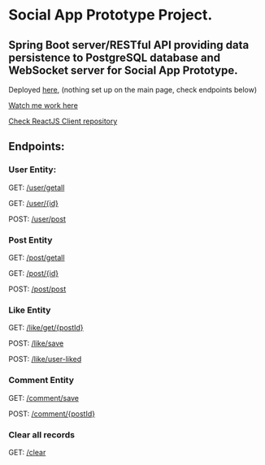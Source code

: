 # Social App Prototype Project.

## Spring Boot server/RESTful API providing data persistence to PostgreSQL database and WebSocket server for Social App Prototype.

Deployed [here](https://social-proto-api.herokuapp.com/), (nothing set up on the main page, check endpoints below)

[Watch me work here](https://www.youtube.com/watch?v=cSd08rtIgss&list=PLDrCZWA1MVi4nDz274lXP5lB-XTC1h0Bk)

[Check ReactJS Client repository](https://github.com/AdamWandoch/social-prototype-client)

## Endpoints:

### User Entity:
GET: [/user/getall](https://social-proto-api.herokuapp.com/user/getall)

GET: [/user/{id}](https://social-proto-api.herokuapp.com/user/{id}) 

POST: [/user/post](https://social-proto-api.herokuapp.com/user/post) 
### Post Entity
GET: [/post/getall](https://social-proto-api.herokuapp.com/post/getall)

GET: [/post/{id}](https://social-proto-api.herokuapp.com/post/{id})

POST: [/post/post](https://social-proto-api.herokuapp.com/post/post)


### Like Entity
GET: [/like/get/{postId}](https://social-proto-api.herokuapp.com/like/get/{postId})

POST: [/like/save](https://social-proto-api.herokuapp.com/like/save)

POST: [/like/user-liked](https://social-proto-api.herokuapp.com/like/user-liked)


### Comment Entity
GET: [/comment/save](https://social-proto-api.herokuapp.com/comment/save)

POST: [/comment/{postId}](https://social-proto-api.herokuapp.com/comment/{postId})


### Clear all records
GET: [/clear](https://social-proto-api.herokuapp.com/clear)
